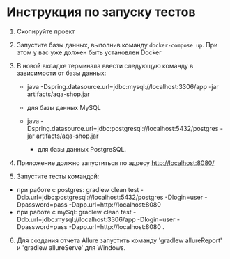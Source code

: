 # Инструкция по запуску тестов #

1. Скопируйте проект
2. Запустите базы данных, выполнив команду `docker-compose up`. При этом у вас уже должен быть установлен Docker
3. В новой вкладке терминала ввести следующую команду в зависимости от базы данных:
   
   -   java -Dspring.datasource.url=jdbc:mysql://localhost:3306/app -jar artifacts/aqa-shop.jar
      - для базы данных MySQL
      
   -   java -Dspring.datasource.url=jdbc:postgresql://localhost:5432/postgres -jar artifacts/aqa-shop.jar 
       - для базы данных PostgreSQL.

4. Приложение должно запуститься по адресу [http://localhost:8080/](http://localhost:8080/)

5. Запустите тесты командой:

- при работе с postgres: gradlew clean test -Ddb.url=jdbc:postgresql://localhost:5432/postgres -Dlogin=user -Dpassword=pass
  -Dapp.url=http://localhost:8080
- при работе с mySql: gradlew clean test -Ddb.url=jdbc:mysql://localhost:3306/app -Dlogin=user -Dpassword=pass
  -Dapp.url=http://localhost:8080 .
  
6. Для создания отчета Allure запустить команду 'gradlew allureReport' и 'gradlew allureServe'
   для Windows.
